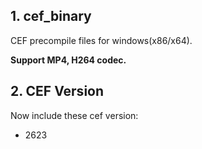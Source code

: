 ## 1. cef_binary
CEF precompile files for windows(x86/x64).

**Support MP4, H264 codec.**

## 2. CEF Version
Now include these cef version:
- 2623

